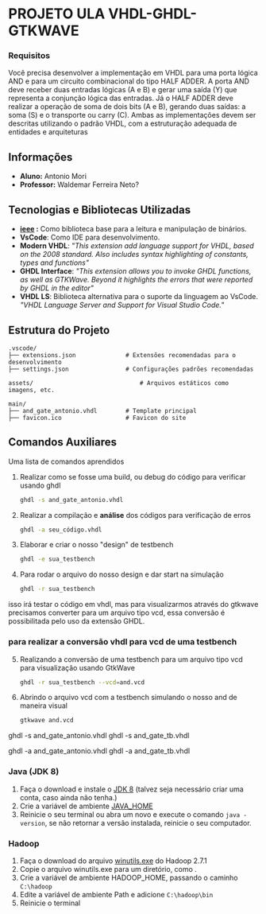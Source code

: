 # PROJETO ULA VHDL-GHDL-GTKWAVE

### Requisitos
Você precisa desenvolver a implementação em VHDL para uma porta lógica AND e para um circuito combinacional do tipo HALF ADDER. A porta AND deve receber duas entradas lógicas (A e B) e gerar uma saída (Y) que representa a conjunção lógica das entradas. Já o HALF ADDER deve realizar a operação de soma de dois bits (A e B), gerando duas saídas: a soma (S) e o transporte ou carry (C). Ambas as implementações devem ser descritas utilizando o padrão VHDL, com a estruturação adequada de entidades e arquiteturas

## Informações
- **Aluno:** Antonio Mori
- **Professor:** Waldemar Ferreira Neto?

## Tecnologias e Bibliotecas Utilizadas

- **<a href="https://github.com/ghdl/ghdl/blob/master/libraries/ieee/std_logic_1164.vhdl" target="_blank" rel="noopener noreferrer">ieee</a> :** Como biblioteca base para a leitura e manipulação de binários.
- **VsCode**: Como IDE para desenvolvimento.
- **Modern VHDL**: *"This extension add language support for VHDL, based on the 2008 standard. Also includes syntax highlighting of constants, types and functions"*
- **GHDL Interface**: *"This extension allows you to invoke GHDL functions, as well as GTKWave. Beyond it highlights the errors that were reported by GHDL in the editor"*
- **VHDL LS**: Biblioteca alternativa para o suporte da linguagem ao VsCode. *"VHDL Language Server and Support for Visual Studio Code."* 


## Estrutura do Projeto
```
.vscode/
├── extensions.json              # Extensões recomendadas para o desenvolvimento
├── settings.json                # Configurações padrões recomendadas

assets/  	                  		 # Arquivos estáticos como imagens, etc.

main/
├── and_gate_antonio.vhdl        # Template principal
├── favicon.ico                  # Favicon do site

```

## **Comandos Auxiliares**
Uma lista de comandos aprendidos


1. Realizar como se fosse uma build, ou debug do código para verificar usando ghdl
   ```bash
   ghdl -s and_gate_antonio.vhdl
   ```
2. Realizar a compilação e **análise** dos códigos para verificação de erros
   ```bash
   ghdl -a seu_código.vhdl
   ```
3. Elaborar e criar o nosso "design" de testbench
   ```bash
   ghdl -e sua_testbench
   ```
4. Para rodar o arquivo do nosso design e dar start na simulação
   ```bash
   ghdl -r sua_testbench
   ```

isso irá testar o código em vhdl, mas para visualizarmos através do gtkwave precisamos converter para um arquivo tipo vcd, essa conversão é possibilitada pelo uso da extensão GHDL.

### para realizar a conversão vhdl para vcd de uma testbench

5. Realizando a conversão de uma testbench para um arquivo tipo vcd para visualização usando GtkWave
   ```bash
   ghdl -r sua_testbench --vcd=and.vcd
   ```

6. Abrindo o arquivo vcd com a testbench simulando o nosso and de maneira visual
   ```bash
   gtkwave and.vcd
   ```








 ghdl -s and_gate_antonio.vhdl
 ghdl -s and_gate_tb.vhdl
 
 ghdl -a and_gate_antonio.vhdl
 ghdl -a and_gate_tb.vhdl





### Java (JDK 8)
<ol>
    <li>Faça o download e instale o <a href="https://www.oracle.com/java/technologies/javase/javase8-archive-downloads.html" target="_blank" rel="noopener noreferrer">JDK 8</a> (talvez seja necessário criar uma conta, caso ainda não tenha.)</li>
    <li>Crie a variável de ambiente <a href="https://confluence.atlassian.com/confbr1/configurando-a-variavel-java_home-no-windows-933709538.html" target="_blank" rel="noopener noreferrer">JAVA_HOME</a></li>
    <li>Reinicie o seu terminal ou abra um novo e execute o comando <code>java -version</code>, se não retornar a versão instalada, reinicie o seu computador.</li>
</ol>

### Hadoop
<ol>
    <li>Faça o download do arquivo <a href="https://github.com/steveloughran/winutils/blob/master/hadoop-2.7.1/bin/winutils.exe" target="_blank" rel="noopener noreferrer">winutils.exe</a> do Hadoop 2.7.1</li>
    <li>Copie o arquivo winutils.exe para um diretório, como .</li>
    <li>Crie a variável de ambiente HADOOP_HOME, passando o caminho <code>C:\hadoop</code></li>
    <li>Edite a variável de ambiente Path e adicione <code>C:\hadoop\bin</code></li>
    <li>Reinicie o terminal</li>
</ol>

